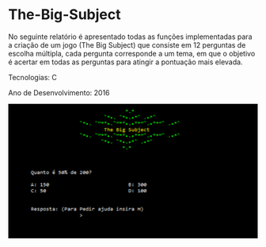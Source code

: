 # The-Big-Subject
No seguinte relatório é apresentado todas as funções implementadas para a criação de um
jogo (The Big Subject) que consiste em 12 perguntas de escolha múltipla, cada pergunta
corresponde a um tema, em que o objetivo é acertar em todas as perguntas para atingir a
pontuação mais elevada.

Tecnologias: C

Ano de Desenvolvimento: 2016

![](/img/fundo.png)